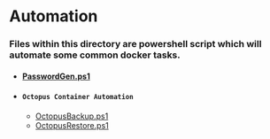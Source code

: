 # Automation

### Files within this directory are powershell script which will automate some common docker tasks.
- #### [PasswordGen.ps1](./PasswordGen.ps1)
- #### `Octopus Container Automation`
    - [OctopusBackup.ps1](./Octopus%20Container%20Automation/OctopusBackup.ps1)
    - [OctopusRestore.ps1](./Octopus%20Container%20Automation/OctopusRestore.ps1)